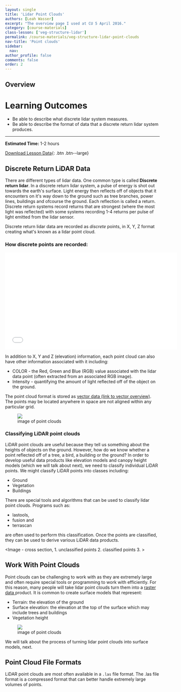 ```yaml
---
layout: single
title: 'Lidar Point Clouds'
authors: [Leah Wasser]
excerpt: "The overview page I used at CU 5 April 2016."
category: [course-materials]
class-lesson: ['veg-structure-lidar']
permalink: /course-materials/veg-structure-lidar-point-clouds
nav-title: 'Point clouds'
sidebar:
  nav:
author_profile: false
comments: false
order: 2
---
```


## Overview

<div class='notice--success' markdown="1">

# Learning Outcomes

* Be able to describe what discrete lidar system measures.
* Be able to describe the format of data that a discrete return lidar system produces.

****

**Estimated Time:** 1-2 hours

[Download Lesson Data](#){: .btn .btn--large}
</div>

## Discrete Return LiDAR Data
There are different types of lidar data. One common type is called **Discrete
return lidar**. In a discrete return lidar system, a pulse of energy is shot out
towards the earth's surface. Light energy then reflects off of objects that it
encounters on it's way down to the ground such as tree branches, power lines,
buildings and ofcourse the ground. Each reflection is called a return. Discrete
return systems record returns that are strongest (where the most light was reflected)
with some systems recording 1-4 returns per pulse of light emitted from the lidar
sensor.

Discrete return lidar data are recorded as *discrete* points, in X, Y, Z format creating what's known as a lidar point cloud.

### How discrete points are recorded:

<iframe width="560" height="315" src="//www.youtube.com/embed/uSESVm59uDQ?rel=0" frameborder="0" allowfullscreen></iframe>

In addition to
X, Y and Z (elevation) information, each point cloud can also have other information
associated with it including:

* COLOR - the Red, Green and Blue (RGB) value associated with the lidar data point (often extracted from an associated RGB image).
* Intensity - quantifying the amount of light reflected off of the object on the ground.

The point cloud format is stored as <a href="#" target="_blank">vector data (link to vector
 overview)</a>. The points may be located anywhere in space are not aligned
 within any particular grid.


<figure class='half'>
<a href="{{ site.url }}{{ site.baseurl }}#"><img src="{{ site.url }}{{ site.baseurl }}#"></a>
<figcaption>image of point clouds </figcaption>
</figure>


### Classifying LiDAR point clouds

LiDAR point clouds are useful because they tell us something about the heights of objects on the ground. However, how do we know whether a point reflected off of a tree, a bird, a building or the ground? In order to develop useful data products like elevation models and canopy height models (which we will talk about next), we need to classify individual LiDAR points. We might classify LiDAR points into classes including:

- Ground
- Vegetation
- Buildings

There are special tools and algorithms that can be used to classify lidar point clouds.
Programs such as:

* lastools,
* fusion and
* terrascan

are often used to perform this classification. Once the points are classified, they can be used to derive various
LiDAR data products.

<Image - cross section, 1. unclassified points 2. classified points 3. >

## Work With Point Clouds
Point clouds can be challenging to work with as they are extremely large and often
require special tools or programming to work with efficiently. For this reason,
many people will take lidar point clouds turn them into a <a href="#">raster data </a>
product. It is common to create surface models that represent:

* Terrain: the elevation of the ground
* Surface elevation: the elevation at the top of the surface which may include trees and buildings
* Vegetation height

<figure class='half'>
<a href="{{ site.url }}{{ site.baseurl }}/images/course-materials/lidar/lidar-chm-dsm-dtm.png"><img src="{{ site.url }}{{ site.baseurl }}/images/course-materials/lidar/
lidar-chm-dsm-dtm.png"></a>
<figcaption>image of point clouds </figcaption>
</figure>

We will talk about the process of turning lidar point clouds into surface models, next.

## Point Cloud File Formats

LiDAR point clouds are most often available in a `.las` file format. The .las
file format is a compressed format that can better handle extremely large volumes
of points.
